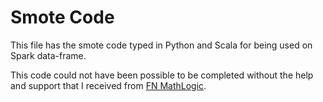 # Smote Code

This file has the smote code typed in Python and Scala for being used on Spark data-frame.

This code could not have been possible to be completed without the help and support that I received from [FN MathLogic](http://fnmathlogic.com).
